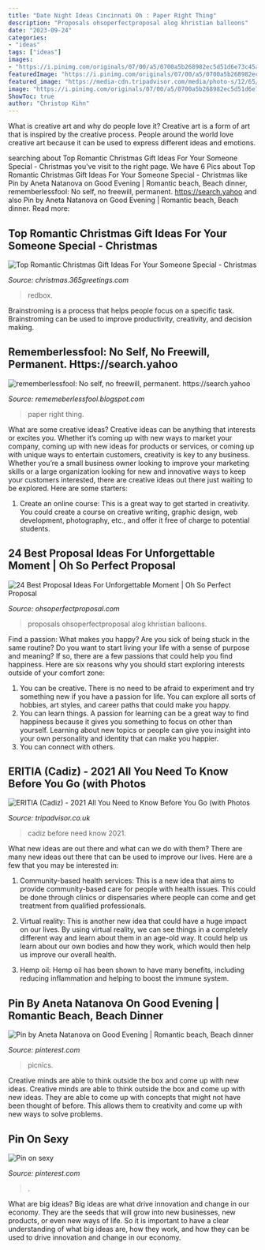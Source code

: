 ```yaml
---
title: "Date Night Ideas Cincinnati Oh : Paper Right Thing"
description: "Proposals ohsoperfectproposal alog khristian balloons"
date: "2023-09-24"
categories:
- "ideas"
tags: ["ideas"]
images:
- "https://i.pinimg.com/originals/07/00/a5/0700a5b268982ec5d51d6e73c45a4bd6.jpg"
featuredImage: "https://i.pinimg.com/originals/07/00/a5/0700a5b268982ec5d51d6e73c45a4bd6.jpg"
featured_image: "https://media-cdn.tripadvisor.com/media/photo-s/12/65/6d/a5/obra-de-pintura.jpg"
image: "https://i.pinimg.com/originals/07/00/a5/0700a5b268982ec5d51d6e73c45a4bd6.jpg"
ShowToc: true
author: "Christop Kihn"
---
```



What is creative art and why do people love it?
Creative art is a form of art that is inspired by the creative process. People around the world love creative art because it can be used to express different ideas and emotions.

	

		
searching about Top Romantic Christmas Gift Ideas For Your Someone Special - Christmas you've visit to the right page. We have 6 Pics about Top Romantic Christmas Gift Ideas For Your Someone Special - Christmas like Pin by Aneta Natanova on Good Evening | Romantic beach, Beach dinner, rememberlessfool: No self, no freewill, permanent. https://search.yahoo and also Pin by Aneta Natanova on Good Evening | Romantic beach, Beach dinner. Read more:
		
    
## Top Romantic Christmas Gift Ideas For Your Someone Special - Christmas

<img loading=lazy src="https://christmas.365greetings.com/wp-content/uploads/2012/11/romantic-christmas-gift-ideas-06.jpg" onerror="this.onerror=null;this.src='https://tse2.mm.bing.net/th?id=OIP.l31FTn7JIM9ZT_iCvmTRbwHaLC&amp;pid=15.1';" alt="Top Romantic Christmas Gift Ideas For Your Someone Special - Christmas">

_Source: christmas.365greetings.com_

>redbox. 

	

Brainstroming is a process that helps people focus on a specific task. Brainstroming can be used to improve productivity, creativity, and decision making.

    
## Rememberlessfool: No Self, No Freewill, Permanent. Https://search.yahoo

<img loading=lazy src="https://1.bp.blogspot.com/-JGTqpxkpSBw/Xjn72z70M5I/AAAAAAAAcUY/0qwb-tXAPf8z1JGu1WwUBCHjAFCougPfgCLcBGAsYHQ/s1600/Untitled285.png" onerror="this.onerror=null;this.src='https://tse3.mm.bing.net/th?id=OIP.E0vpHRmWHzCtZhErewgyOgHaEK&amp;pid=15.1';" alt="rememberlessfool: No self, no freewill, permanent. https://search.yahoo">

_Source: rememeberlessfool.blogspot.com_

>paper right thing. 

	

What are some creative ideas?
Creative ideas can be anything that interests or excites you. Whether it’s coming up with new ways to market your company, coming up with new ideas for products or services, or coming up with unique ways to entertain customers, creativity is key to any business. Whether you’re a small business owner looking to improve your marketing skills or a large organization looking for new and innovative ways to keep your customers interested, there are creative ideas out there just waiting to be explored. Here are some starters: 
1) Create an online course: This is a great way to get started in creativity. You could create a course on creative writing, graphic design, web development, photography, etc., and offer it free of charge to potential students.

    
## 24 Best Proposal Ideas For Unforgettable Moment | Oh So Perfect Proposal

<img loading=lazy src="https://ohsoperfectproposal.com/wp-content/uploads/2017/09/best-proposal-ideas-man-propose-a-woman-flowers-chuyphoto-via-instagram.jpg" onerror="this.onerror=null;this.src='https://tse3.mm.bing.net/th?id=OIP.emJpw2XHuOq6KNjwIqA_JAHaLG&amp;pid=15.1';" alt="24 Best Proposal Ideas For Unforgettable Moment | Oh So Perfect Proposal">

_Source: ohsoperfectproposal.com_

>proposals ohsoperfectproposal alog khristian balloons. 

	

Find a passion: What makes you happy?
Are you sick of being stuck in the same routine? Do you want to start living your life with a sense of purpose and meaning? If so, there are a few passions that could help you find happiness. Here are six reasons why you should start exploring interests outside of your comfort zone: 
1. You can be creative. There is no need to be afraid to experiment and try something new if you have a passion for life. You can explore all sorts of hobbies, art styles, and career paths that could make you happy. 
2. You can learn things. A passion for learning can be a great way to find happiness because it gives you something to focus on other than yourself. Learning about new topics or people can give you insight into your own personality and identity that can make you happier. 
3. You can connect with others.

    
## ERITIA (Cadiz) - 2021 All You Need To Know Before You Go (with Photos

<img loading=lazy src="https://media-cdn.tripadvisor.com/media/photo-s/12/65/6d/a5/obra-de-pintura.jpg" onerror="this.onerror=null;this.src='https://tse4.mm.bing.net/th?id=OIP.qJfXrHRDiD5ctGSxANrCFAAAAA&amp;pid=15.1';" alt="ERITIA (Cadiz) - 2021 All You Need to Know Before You Go (with Photos">

_Source: tripadvisor.co.uk_

>cadiz before need know 2021. 

	

What new ideas are out there and what can we do with them?
There are many new ideas out there that can be used to improve our lives. Here are a few that you may be interested in:
1. Community-based health services: This is a new idea that aims to provide community-based care for people with health issues. This could be done through clinics or dispensaries where people can come and get treatment from qualified professionals.

2. Virtual reality: This is another new idea that could have a huge impact on our lives. By using virtual reality, we can see things in a completely different way and learn about them in an age-old way. It could help us learn about our own bodies and how they work, which would then help us improve our overall health.

3. Hemp oil: Hemp oil has been shown to have many benefits, including reducing inflammation and helping to boost the immune system.

    
## Pin By Aneta Natanova On Good Evening | Romantic Beach, Beach Dinner

<img loading=lazy src="https://i.pinimg.com/originals/07/00/a5/0700a5b268982ec5d51d6e73c45a4bd6.jpg" onerror="this.onerror=null;this.src='https://tse2.mm.bing.net/th?id=OIP.VOnGFB9KvPcVqQ5AflCLiwHaIy&amp;pid=15.1';" alt="Pin by Aneta Natanova on Good Evening | Romantic beach, Beach dinner">

_Source: pinterest.com_

>picnics. 

	

Creative minds are able to think outside the box and come up with new ideas.
Creative minds are able to think outside the box and come up with new ideas. They are able to come up with concepts that might not have been thought of before. This allows them to creativity and come up with new ways to solve problems.

    
## Pin On Sexy

<img loading=lazy src="https://i.pinimg.com/736x/84/8e/62/848e624967365e0d5252fb4576d87a20.jpg" onerror="this.onerror=null;this.src='https://tse3.mm.bing.net/th?id=OIP.FgI4b_YOzumoDWKTVLpsjQHaMo&amp;pid=15.1';" alt="Pin on sexy">

_Source: pinterest.com_

>. 

	

What are big ideas?
Big ideas are what drive innovation and change in our economy. They are the seeds that will grow into new businesses, new products, or even new ways of life. So it is important to have a clear understanding of what big ideas are, how they work, and how they can be used to drive innovation and change in our economy.

